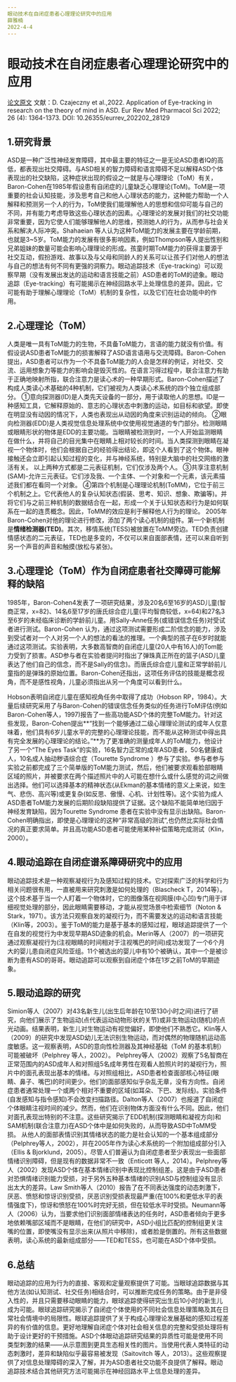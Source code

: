 ```yaml
---
眼动技术在自闭症患者心理理论研究中的应用
薛雅楠 
2022-4-4 
---
```


# 眼动技术在自闭症患者心理理论研究中的应用
[论文原文](../Source_Files/2022-4-4-NLK1.pdf)
文献：D. Czajeczny et al.,2022. Application of Eye-tracking in research on the theory of mind in ASD. Eur Rev Med Pharmacol Sci 2022; 26 (4): 1364-1373. DOI: 10.26355/eurrev_202202_28129
## 1.研究背景
ASD是一种广泛性神经发育障碍，其中最主要的特征之一是无论ASD患者IQ的高低，都表现出社交障碍。与ASD相关的智力障碍和语言障碍不足以解释ASD个体表现出的社交缺陷，这种症状出现的假设之一就是与心理理论（ToM）有关，Baron-Cohen在1985年假设患有自闭症的儿童缺乏心理理论(ToM)。ToM是一项重要的社会认知技能，涉及思考自己和他人心理状态的能力，这种能力帮助一个人解释和预测另一个人的行为，ToM使我们能理解他人的思想和信仰可能与自己的不同，并有能力考虑导致这些心理状态的因素。心理理论的发展对我们的社交功能非常重要，因为它使人们能够理解他人的思维，预测她人的行为，从而参与社会关系和解决人际冲突。Shahaeian 等人认为这种ToM能力的发展主要在学龄前期，也就是3~5岁。ToM能力的发展有很多影响因素，例如Thompson等人提出性别和兄弟姐妹的数量可能会影响心理理论的形成。孩童时期ToM能力的获得主要源于社交互动，假扮游戏、故事以及与父母和同龄人的关系可以让孩子们对他人的想法与自己的想法有何不同有更强的洞察力。眼动追踪技术（Eye-tracking）可以观察早期（没有发展出发达的运动和语言技能之前）ASD患者的ToM的迹象。眼动追踪（Eye-tracking）有可能揭示在神经回路水平上处理信息的差异。因此，它可能有助于理解心理理论（ToM）机制的复杂性，以及它们在社会功能中的作用。
## 2.心理理论（ToM）
人类是唯一具有ToM能力的生物，不具备ToM能力，言语的能力就没有价值。有假设说ASD患者ToM能力的损害解释了ASD语言语用与交流障碍。Baron-Cohen提出，ASD患者可以作为一个不具备ToM能力的人会是怎样的例证，对社交、交流、运用想象力等能力的影响会是毁灭性的。在语言习得过程中，联合注意力有助于正确地映射所指，联合注意力是读心术的一种早期形式。Baron-Cohen描述了构成人类读心术基础的4种机制，它们被视为人类读心术系统的四个独立组成部分。
①意向探测器(ID)是人类先天设备的一部分，用于读取他人的思想。ID是一种感知工具，它解释原始的、意志的心理状态中刺激的运动，如目标和欲望。即使在明显没有动因的情况下，人类也表现出从动因的角度来识别运动的倾向。
②眼向检测器(EDD)是人类视觉信息处理系统中仅使用视觉通道的专门部分。检测眼睛或眼睛形状的物体是EDD的主要功能。当眼睛被检测到时，一个人开始监测眼睛在做什么，并将自己的目光集中在眼睛上相对较长的时间。当人类探测到眼睛在凝视一个物体时，他们会根据自己的经验得出结论，即这个人看到了这个物体。眼神接触还会立即引起认知过程的变化，并与神经系统，特别是大脑中的社交网络的激活有关。
以上两种方式都是二元表征机制，它们仅涉及两个人。
③共享注意机制(SAM)-允许三元表征。它们涉及我、一个主体、一个对象和一个元素，该元素描述我们都在看同一个对象。
④第四个机制是心理理论机制(ToMM)，它位于前三个机制之上。它代表他人的复杂认知状态(假装、思考、知识、想象、欺骗等)。并将它们与之前三种机制的数据结合在一起，形成一个关于认知状态和行为是如何联系在一起的连贯概念。因此，ToMM的效应是利于解释他人行为的理论。
2005年Baron-Cohen对他的理论进行修改，添加了两个读心机制的组件。第一个新机制是**情绪检测器(TED)**。其次，移情系统(TESS)被放置在ToMM旁边。TED负责创建情感状态的二元表征，TED也是多变的，不仅可以来自面部表情，还可以来自听到另一个声音的声音和触摸(放松与紧张)。
## 3.心理理论（ToM）作为自闭症患者社交障碍可能解释的缺陷
1985年，Baron-Cohen4发表了一项研究结果，涉及20名6至16岁的ASD儿童(智商正常，x=82)、14名6至17岁的唐氏综合症儿童(平均智商较低，x=64)和27名3至6岁的未经临床诊断的学龄前儿童。用Sally-Anne任务(或错误信念任务)对受试者进行测试。Baron-Cohen 认为，通过这项测试需要形成二阶信念的能力，涉及到受试者对一个人对另一个人的想法的看法的推理。一个典型的孩子在6岁时就能通过这项测试。实验表明，大多数高智商的自闭症儿童(20人中有16人)的Tom能力受到了损害。ASD参与者在实验者提问时指出了弹珠真正所在的篮子(ASD儿童表达了他们自己的信念，而不是Sally的信念)。而唐氏综合症儿童和正常学龄前儿童指的是弹珠的原始位置。Baron-Cohen还指出，这项任务评估的技能是概念视角，而不是感性视角，儿童必须指出从另一个角度可以看到什么。

Hobson表明自闭症儿童在感知视角任务中取得了成功（Hobson RP，1984）。大量后续研究采用了与Baron-Cohen的错误信念任务类似的任务进行ToM评估(例如Baron-Cohen等人，1997)报告了一些高功能ASD个体的完整ToM能力。针对这些发现，Baron-Cohen提出**“找到一个能够通过二级心理理论测试的成年人仅意味着，他们具有6岁儿童水平的完整的心理理论技能，而不能从这种测试中得出具有完全发展的心理理论的结论。”**为了更准确的测量成年人的ToM能力，他设计了另一个“The Eyes Task”的实验，16名智力正常的成年ASD患者，50名健康成人，10名成人抽动秽语综合症（Tourette Syndrome ）参与了实验。参与者参与实验之前都完成了三个简单版的ToM能力测试，然后，他们被要求观看脸部眼睛区域的照片，并被要求在两个描述照片中的人可能在想什么或什么感觉的词之间做出选择。他们可以选择基本的精神状态(从Ekman的基本情绪的意义上来说，如生气、悲伤、高兴等)或更复杂(如反思、傲慢、心机、计划性等)。这个实验为成人ASD患者ToM能力发展的后期阶段缺陷提供了证据。这个缺陷不能简单地归因于神经发育缺陷，因为Tourette Syndrome 患者在实验中没有显示出缺陷。Baron-Cohen明确指出，即使是心理理论的这种“非常高级的测试”,也仍然比实际社会情况的真正要求简单。并且高功能ASD患者可能使用某种补偿策略完成测试（Klin，2000）。
## 4.眼动追踪在自闭症谱系障碍研究中的应用
眼动追踪技术是一种观察凝视行为及感知过程的技术。它对探索广泛的科学和行为相关问题很有用，一直被用来研究刺激是如何处理的（Blascheck T，2014等）。这个技术基于当一个人盯着一个物体时，它的图像落在视网膜(中心凹)专门用于详细视觉处理的部分，因此眼睛需要移动，才能从视觉场景中检索细节（Noton & Stark，1971）。该方法只观察自发的凝视行为，而不需要发达的运动和语言技能（Klin等，2003）。鉴于ToM的能力是基于基本的感知过程，眼球追踪提供了一个在自发的视觉行为中发现早期ASD迹象的机会。Merin等人（2007）的一项研究通过观察凝视行为(注视眼睛的时间相对于注视嘴巴的时间)成功发现了一个6个月大的婴儿患自闭症风险亚组。11个被选出的婴儿中有10个被确认，其中一个是被诊断为患有ASD的哥哥。眼动追踪可以观察到自闭症个体在1岁之前ToM的早期迹象。
## 5.眼动追踪的研究
Simion等人（2007）对43名新生儿(出生后年龄在10至130小时之间)进行了研究，向他们展示了生物运动(点代表运动动物形状的关节)或非生物运动(随机)的点光动画。结果表明，新生儿对生物运动有视觉偏好，即使他们不熟悉它。Klin等人（2009）的研究中发现ASD幼儿无法识别生物运动，而对偶然的物理随机运动高度敏感。这一观察表明，ASD的意向性检测器及其神经基础（ToM 的基本机制）可能被破坏（Pelphrey 等人，2002）。
Pelphrey等人（2002）观察了5名智商在正常范围内的ASD成年人和对照组5名成年男性在观看人脸照片时的凝视行为，照片中的面孔表现出基本的情绪。与对照组相比，ASD患者检查面部核心特征(眼睛、鼻子、嘴巴)的时间更少。他们的面部感知似乎杂乱无章，没有方向性。自闭症患者通常处理一个或两个相对不重要的区域(如耳朵、下巴、发际线)。实验条件(自发感知与指令感知)不会改变扫描路径。Dalton等人（2007）也报道了自闭症个体眼睛注视时间的减少。然而，他们在识别物体方面没有什么不同。因此，他们对面孔表现出特别的不注意。这些研究揭示了EDD机制(探测眼睛和凝视方向)和SAM机制(联合注意力)在ASD个体中是如何失败的，从而导致ASD中ToMM受损。
从他人的面部表情识别其情绪状态的能力是社会认知的一个基本组成部分（Pelphrey等人，2002），并在2005年作为读心术系统的一个附加组成部分引入（Ellis & Bjorklund，2005）。尽管人们普遍认为自闭症患者至少表现出一些面部情绪识别障碍，但是现有的数据非常不一致（Enticott 等人，2014）。Pelphrey等人（2002）发现ASD个体在基本情绪识别中表现比控制组差。这是由于ASD患者对恐惧情绪识别能力受损，对于另外五种基本情绪的识别ASD与控制组没有显示出太大的差异。Law Smith等人（2010）报告了在不同表达强度的动态刺激下，厌恶、愤怒和惊讶识别受损，厌恶识别受损表现最严重(在100%和更低水平的表情强度下)，惊讶和愤怒在100%时完好无损，但在较低水平时受损。Neumann等人（2006）认为，当要求他们识别面部情绪表达的任务时，ASD患者倾向于更多地依赖嘴部区域而不是眼睛，在他们的研究中，ASD小组比匹配的控制组更关注嘴的位置，即使嘴没有显示出来(从照片中移除)，或者脸是倒置的。所有这些数据表明，读心系统的最新组成部分——TED和TESS，也可能在ASD个体中受损。
## 6.总结
眼动追踪的应用为行为的直接、客观和定量观察提供了可能。当眼球追踪数据与其他方法(如认知测试、社交任务)相结合时，可以推断完成任务的策略。由于是非侵入性的，并且只需要移动眼睛的能力，眼球追踪使得研究出生后10小时的新生儿成为可能。眼球追踪研究揭示了自闭症个体使用的不同社会信息处理策略及其在日常社会情境中的局限性。眼球追踪提供了关于构成心理理论发展基础的感知过程差异的有价值的信息。更好地理解自闭症个体对社会相关信息的完整和受损处理将有助于设计更好的干预措施。ASD个体眼动追踪研究结果的异质性可能是使用不同类型刺激的结果——从示意图到更具生态相关性的图片。当使用代表人类特征的动态刺激时，差异和缺陷似乎最容易被发现（Saitovitch 等人，2013）。这些观察提供了对信息处理障碍的深入了解，并为ASD患者社交功能不良提供了解释。眼动追踪技术结合其他研究方法可能揭示在神经回路水平上信息处理的差异。




